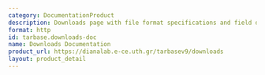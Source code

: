 ```yaml
---
category: DocumentationProduct
description: Downloads page with file format specifications and field descriptions
format: http
id: tarbase.downloads-doc
name: Downloads Documentation
product_url: https://dianalab.e-ce.uth.gr/tarbasev9/downloads
layout: product_detail
---
```

